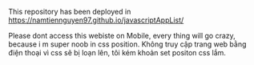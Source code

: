 This repository has been deployed in https://namtiennguyen97.github.io/javascriptAppList/

Please dont access this webiste on Mobile, every thing will go crazy, because i m super noob in css position.
Không truy cập trang web bằng điện thoại vì css sẽ bị loạn lên, tôi kém khoản set positon css lắm.
